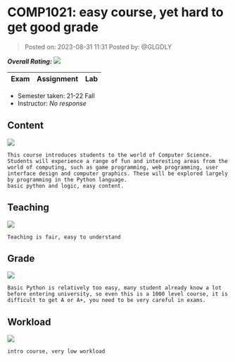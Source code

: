 # COMP1021: easy course, yet hard to get good grade

> Posted on: 2023-08-31 11:31
> Posted by: @GLGDLY

***Overall Rating: ![](https://github.com/GLGDLY/HKUST_courses_space/images/A.svg)***

| Exam | Assignment | Lab |
| ---------------- | ---------------- | ---------------- |

- Semester taken: 21-22 Fall
- Instructor: _No response_

## Content

![](https://github.com/GLGDLY/HKUST_courses_space/images/B.svg)

```text
This course introduces students to the world of Computer Science. Students will experience a range of fun and interesting areas from the world of computing, such as game programming, web programming, user interface design and computer graphics. These will be explored largely by programming in the Python language.
basic python and logic, easy content.
```

## Teaching

![](https://github.com/GLGDLY/HKUST_courses_space/images/A.svg)

```text
Teaching is fair, easy to understand
```

## Grade

![](https://github.com/GLGDLY/HKUST_courses_space/images/B.svg)

```text
Basic Python is relatively too easy, many student already know a lot before entering university, so even this is a 1000 level course, it is difficult to get A or A+, you need to be very careful in exams.
```

## Workload

![](https://github.com/GLGDLY/HKUST_courses_space/images/A.svg)

```text
intro course, very low workload
```
